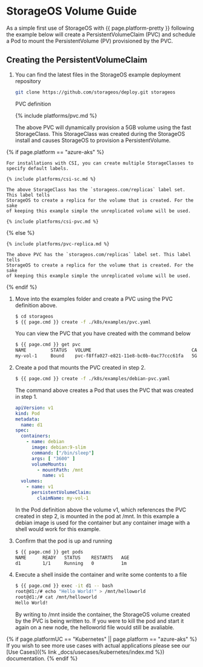 # StorageOS Volume Guide

As a simple first use of StorageOS with {{ page.platform-pretty }} following the example below will create
a PersistentVolumeClaim (PVC) and schedule a Pod to mount the PersistentVolume
(PV) provisioned by the PVC. 

## Creating the PersistentVolumeClaim

1. You can find the latest files in the StorageOS example deployment repository
    ```bash 
    git clone https://github.com/storageos/deploy.git storageos
    ```
    PVC definition

    {% include platforms/pvc.md %}

    The above PVC will dynamically provision a 5GB volume using the fast
    StorageClass. This StorageClass was created during the StorageOS install
    and causes StorageOS to provision a PersistentVolume. 

{% if page.platform == "azure-aks" %}

    For installations with CSI, you can create multiple StorageClasses to
    specify default labels.

    {% include platforms/csi-sc.md %}

    The above StorageClass has the `storageos.com/replicas` label set. This label tells
    StorageOS to create a replica for the volume that is created. For the sake
    of keeping this example simple the unreplicated volume will be used.

    {% include platforms/csi-pvc.md %}

{% else %}

    {% include platforms/pvc-replica.md %}

    The above PVC has the `storageos.com/replicas` label set. This label tells
    StorageOS to create a replica for the volume that is created. For the sake
    of keeping this example simple the unreplicated volume will be used.

{% endif %}

1.  Move into the examples folder and create a PVC using the PVC definition above. 
    ```bash
    $ cd storageos
    $ {{ page.cmd }} create -f ./k8s/examples/pvc.yaml
     ```
    You can view the PVC that you have created with the command below
    ```bash
    $ {{ page.cmd }} get pvc
    NAME         STATUS   VOLUME                                     CAPACITY   ACCESS MODES   STORAGECLASS   AGE
    my-vol-1     Bound    pvc-f8ffa027-e821-11e8-bc0b-0ac77ccc61fa   5Gi        RWO            fast           1m
    ```
1. Create a pod that mounts the PVC created in step 2. 

    ```bash
    $ {{ page.cmd }} create -f ./k8s/examples/debian-pvc.yaml
    ```
    The command above creates a Pod that uses the PVC that was created in step 1. 
    ```yaml
    apiVersion: v1
    kind: Pod
    metadata:
      name: d1
    spec:
      containers:
        - name: debian
          image: debian:9-slim
          command: ["/bin/sleep"]
          args: [ "3600" ]
          volumeMounts:
            - mountPath: /mnt
              name: v1
      volumes:
        - name: v1
          persistentVolumeClaim:
            claimName: my-vol-1
    ```
    In the Pod definition above the volume v1, which references the PVC created
    in step 2, is mounted in the pod at /mnt. In this example a debian image is
    used for the container but any container image with a shell would work for
    this example.

1. Confirm that the pod is up and running
    ```bash 
    $ {{ page.cmd }} get pods
    NAME      READY   STATUS    RESTARTS   AGE
    d1        1/1     Running   0          1m
    ```

1. Execute a shell inside the container and write some contents to a file
    ```bash
    $ {{ page.cmd }} exec -it d1 -- bash 
    root@d1:/# echo "Hello World!" > /mnt/helloworld
    root@d1:/# cat /mnt/helloworld
    Hello World!
    ```
    By writing to /mnt inside the container, the StorageOS volume created by
    the PVC is being written to. If you were to kill the pod and start it again
    on a new node, the helloworld file would still be avaliable.

{% if page.platformUC == "Kubernetes" || page.platform == "azure-aks" %}
    If you wish to see more use cases with actual applications please see our
    [Use Cases]({% link _docs/usecases/kubernetes/index.md %}) documentation.
{% endif %}
